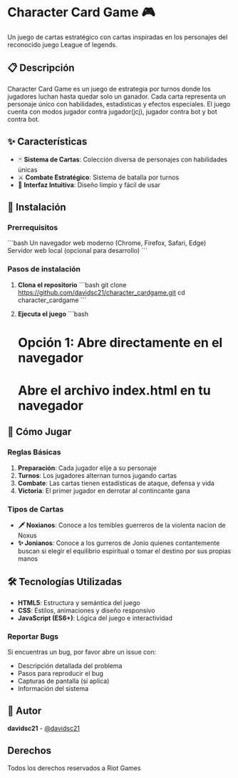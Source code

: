 # Character Card Game 🎮

Un juego de cartas estratégico con cartas inspiradas en los personajes del reconocido juego League of legends.

## 📋 Descripción

Character Card Game es un juego de estrategia por turnos donde los jugadores luchan hasta quedar solo un ganador. Cada carta representa un personaje único con habilidades, estadísticas y efectos especiales. El juego cuenta con modos jugador contra jugador(jcj), jugador contra bot y bot contra bot.

## ✨ Características

- 🃏 **Sistema de Cartas**: Colección diversa de personajes con habilidades únicas
- ⚔️ **Combate Estratégico**: Sistema de batalla por turnos
- 🎨 **Interfaz Intuitiva**: Diseño limpio y fácil de usar

## 🚀 Instalación

### Prerrequisitos

\`\`\`bash
Un navegador web moderno (Chrome, Firefox, Safari, Edge)
Servidor web local (opcional para desarrollo)
\`\`\`

### Pasos de instalación

1. **Clona el repositorio**
   \`\`\`bash
   git clone https://github.com/davidsc21/character_cardgame.git
   cd character_cardgame
   \`\`\`

2. **Ejecuta el juego**
   \`\`\`bash
   # Opción 1: Abre directamente en el navegador
   # Abre el archivo index.html en tu navegador
   
## 🎯 Cómo Jugar

### Reglas Básicas

1. **Preparación**: Cada jugador elije a su personaje
2. **Turnos**: Los jugadores alternan turnos jugando cartas
3. **Combate**: Las cartas tienen estadísticas de ataque, defensa y vida
4. **Victoria**: El primer jugador en derrotar al contincante gana

### Tipos de Cartas

- **🗡️ Noxianos**: Conoce a los temibles guerreros de la violenta nacion de Noxus
- **✨ Jonianos**: Conoce a los gurreros de Jonio quienes contantemente buscan si elegir el equilibrio espiritual o tomar el destino por sus propias manos


## 🛠️ Tecnologías Utilizadas

- **HTML5**: Estructura y semántica del juego
- **CSS**: Estilos, animaciones y diseño responsivo
- **JavaScript (ES6+)**: Lógica del juego e interactividad

### Reportar Bugs

Si encuentras un bug, por favor abre un issue con:
- Descripción detallada del problema
- Pasos para reproducir el bug
- Capturas de pantalla (si aplica)
- Información del sistema


## 👤 Autor

**davidsc21** - [@davidsc21](https://github.com/davidsc21)

## Derechos
Todos los derechos reservados a Riot Games

